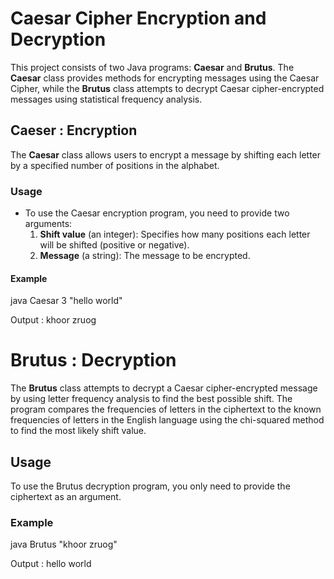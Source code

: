 # Caesar Cipher Encryption and Decryption
This project consists of two Java programs: **Caesar** and **Brutus**. 
The **Caesar** class provides methods for encrypting messages using the Caesar Cipher, while the **Brutus** class attempts to decrypt Caesar cipher-encrypted messages using statistical frequency analysis.
## Caeser : Encryption
The **Caesar** class allows users to encrypt a message by shifting each letter by a specified number of positions in the alphabet.
### Usage
- To use the Caesar encryption program, you need to provide two arguments:
  1. **Shift value** (an integer): Specifies how many positions each letter will be shifted (positive or negative).
  2. **Message** (a string): The message to be encrypted.
#### Example
java Caesar 3 "hello world"

Output : khoor zruog
# Brutus : Decryption
The **Brutus** class attempts to decrypt a Caesar cipher-encrypted message by using letter frequency analysis to find the best possible shift.
The program compares the frequencies of letters in the ciphertext to the known frequencies of letters in the English language using the chi-squared method to find the most likely shift value.
## Usage
To use the Brutus decryption program, you only need to provide the ciphertext as an argument.
### Example
java Brutus "khoor zruog"


Output : hello world

